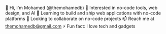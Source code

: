 👋 Hi, I'm Mohamed (@themohamedb)
👀 Interested in no-code tools, web design, and AI
🌱 Learning to build and ship web applications with no-code platforms
💞️ Looking to collaborate on no-code projects
📫 Reach me at themohamedb@gmail.com
⚡ Fun fact: I love tech and gadgets
<!---
themohamedb/themohamedb is a ✨ special ✨ repository because its `README.md` (this file) appears on your GitHub profile.
You can click the Preview link to take a look at your changes.
--->
